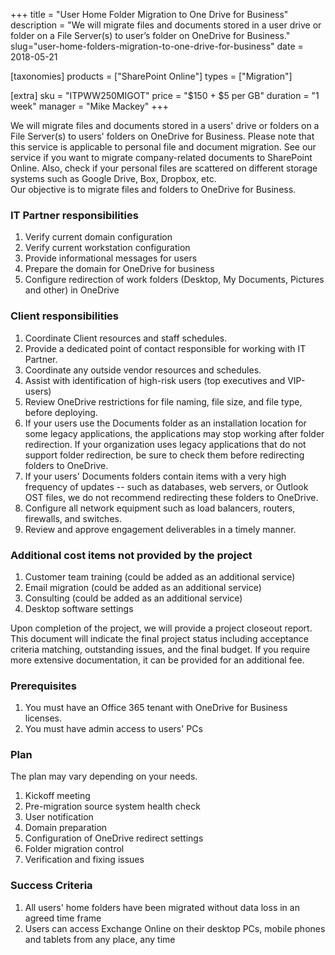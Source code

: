 +++
title = "User Home Folder Migration to One Drive for Business"
description = "We will migrate files and documents stored in a user drive or folder on a File Server(s) to user’s folder on OneDrive for Business."
slug="user-home-folders-migration-to-one-drive-for-business"
date = 2018-05-21

[taxonomies]
products = ["SharePoint Online"]
types = ["Migration"]

[extra]
sku = "ITPWW250MIGOT"
price = "$150 + $5 per GB"
duration = "1 week"
manager = "Mike Mackey"
+++

We will migrate files and documents stored in a users' drive or folders
on a File Server(s) to users' folders on OneDrive for Business. Please
note that this service is applicable to personal file and document
migration. See our service if you want to migrate company-related
documents to SharePoint Online. Also, check if your personal files are
scattered on different storage systems such as Google Drive, Box,
Dropbox, etc.\
Our objective is to migrate files and folders to OneDrive for Business.

### IT Partner responsibilities

1.  Verify current domain configuration
2.  Verify current workstation configuration
3.  Provide informational messages for users
4.  Prepare the domain for OneDrive for business
5.  Configure redirection of work folders (Desktop, My Documents,
    Pictures and other) in OneDrive

### Client responsibilities

1.  Coordinate Client resources and staff schedules.
2.  Provide a dedicated point of contact responsible for working with IT
    Partner.
3.  Coordinate any outside vendor resources and schedules.
4.  Assist with identification of high-risk users (top executives and
    VIP-users)
5.  Review OneDrive restrictions for file naming, file size, and file
    type, before deploying.
6.  If your users use the Documents folder as an installation location
    for some legacy applications, the applications may stop working
    after folder redirection. If your organization uses legacy
    applications that do not support folder redirection, be sure to
    check them before redirecting folders to OneDrive.
7.  If your users' Documents folders contain items with a very high
    frequency of updates -- such as databases, web servers, or Outlook
    OST files, we do not recommend redirecting these folders to
    OneDrive.
8.  Configure all network equipment such as load balancers, routers,
    firewalls, and switches.
9.  Review and approve engagement deliverables in a timely manner.

### Additional cost items not provided by the project

1.  Customer team training (could be added as an additional service)
2.  Email migration (could be added as an additional service)
3.  Consulting (could be added as an additional service)
4.  Desktop software settings

Upon completion of the project, we will provide a project closeout
report. This document will indicate the final project status including
acceptance criteria matching, outstanding issues, and the final budget.
If you require more extensive documentation, it can be provided for an
additional fee.

### Prerequisites

1.  You must have an Office 365 tenant with OneDrive for Business
    licenses.
2.  You must have admin access to users' PCs

### Plan

The plan may vary depending on your needs.

1.  Kickoff meeting
2.  Pre-migration source system health check
3.  User notification
4.  Domain preparation
5.  Configuration of OneDrive redirect settings
6.  Folder migration control
7.  Verification and fixing issues

### Success Criteria

1.  All users' home folders have been migrated without data loss in an
    agreed time frame
2.  Users can access Exchange Online on their desktop PCs, mobile phones
    and tablets from any place, any time
